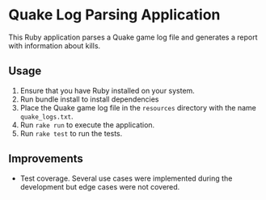 # Quake Log Parsing Application

This Ruby application parses a Quake game log file and generates a report with information about kills.

## Usage

1. Ensure that you have Ruby installed on your system.
2. Run bundle install to install dependencies
3. Place the Quake game log file in the `resources` directory with the name `quake_logs.txt`.
4. Run `rake run` to execute the application.
5. Run `rake test` to run the tests.

## Improvements
- Test coverage. Several use cases were implemented during the development but edge cases were not covered.
